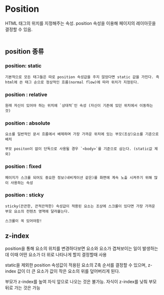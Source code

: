 # Position
HTML 태그의 위치를 지정해주는 속성. position 속성을 이용해 페이지의 레이아웃을 결정할 수 있음.
<br>
<br>

## position 종류

### position: static
    기본적으로 모든 태그들은 따로 position 속성값을 주지 않았다면 static 값을 가진다. 즉 html에 쓴 태그 순으로 정상적인 흐름(normal flow)에 따라 위치가 지정된다.

### position : relative
    원래 자신이 있어야 하는 위치에 `상대적`인 속성 (자신이 기존에 있던 위치에서 이동하는 것)

### position : absolute
    요소를 일반적인 문서 흐름에서 배제하며 가장 가까운 위치에 있는 부모(조상)요소를 기준으로 배치

    부모 positon이 없이 단독으로 사용될 경우 `<body>`를 기준으로 삼는다. (static값 제외)

### position : fixed

    페이지가 스크롤 되어도 중요한 정보(네비게이션 같은)를 화면에 계속 노출 시켜주기 위해 많이 사용하는 속성

### position : sticky

    sticky(끈끈한, 끈적끈적한) 속성값이 적용된 요소는 조상에 스크롤이 있다면 가장 가까운 부모 요소의 컨텐츠 영역에 달라붙는다.
    
    스크롤이 꼭 있어야함!

## z-index
position을 통해 요소의 위치를 변경하다보면 요소와 요소가 겹쳐보이는 일이 발생하는데 이때 어떤 요소가 더 위로 나타나게 할지 결정할때 사용

static을 제외한 position 속성값이 적용된 요소의 Z축 순서를 결정할 수 있으며, z-index 값이 더 큰 요소가 값이 작은 요소의 위를 덮어버리게 된다.

부모가 z-index를 높여 자식 앞으로 나오는 것은 불가능. 자식이 z-index를 낮춰 부모 뒤로 가는 것은 가능